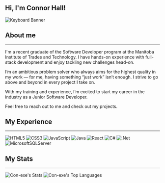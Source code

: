 ## Hi, I'm Connor Hall!

![Keyboard Banner](https://github.com/user-attachments/assets/64ca5489-5078-4b43-9cf3-47660dad796a)

## About me
---

I'm a recent graduate of the Software Developer program at the Manitoba Institute of Trades and Technology. I have hands-on experience with full-stack development and enjoy tackling new challenges head-on.

I’m an ambitious problem solver who always aims for the highest quality in my work — for me, having something “just work” isn’t enough. I strive to go above and beyond in every project I take on.

With my training and experience, I’m excited to start my career in the industry as a Junior Software Developer.

Feel free to reach out to me and check out my projects.

## My Experience
---

![HTML5](https://img.shields.io/badge/html5-%23E34F26.svg?style=for-the-badge&logo=html5&logoColor=white) 	![CSS3](https://img.shields.io/badge/css3-%231572B6.svg?style=for-the-badge&logo=css3&logoColor=white) ![JavaScript](https://img.shields.io/badge/javascript-%23323330.svg?style=for-the-badge&logo=javascript&logoColor=%23F7DF1E) 	![Java](https://img.shields.io/badge/java-%23ED8B00.svg?style=for-the-badge&logo=openjdk&logoColor=white) ![React](https://img.shields.io/badge/react-%2320232a.svg?style=for-the-badge&logo=react&logoColor=%2361DAFB) ![C#](https://img.shields.io/badge/c%23-%23239120.svg?style=for-the-badge&logo=csharp&logoColor=white) ![.Net](https://img.shields.io/badge/.NET-5C2D91?style=for-the-badge&logo=.net&logoColor=white) ![MicrosoftSQLServer](https://img.shields.io/badge/Microsoft%20SQL%20Server-CC2927?style=for-the-badge&logo=microsoft%20sql%20server&logoColor=white)

## My Stats
---

![Con-exe's Stats](https://github-readme-stats.vercel.app/api?username=Con-exe&theme=blue-green&show_icons=true&hide_border=true&count_private=true)
![Con-exe's Top Languages](https://github-readme-stats.vercel.app/api/top-langs/?username=Con-exe&theme=blue-green&show_icons=true&hide_border=true&layout=compact)

